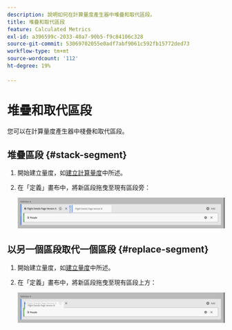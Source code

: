 ```yaml
---
description: 說明如何在計算量度產生器中堆疊和取代區段。
title: 堆疊和取代區段
feature: Calculated Metrics
exl-id: a396599c-2033-40a7-90b5-f9c84106c328
source-git-commit: 53069702055e0adf7abf9061c592fb15772ded73
workflow-type: tm+mt
source-wordcount: '112'
ht-degree: 19%

---
```


# 堆疊和取代區段

您可以在計算量度產生器中棧疊和取代區段。

## 堆疊區段 {#stack-segment}

1. 開始建立量度，如[建立計算量度](/help/components/calc-metrics/cm-workflow/cm-build-metrics.md)中所述。

1. 在「定義」畫布中，將新區段拖曳至現有區段旁：

   ![定義畫布顯示「美國訪客」量度落在現有的國際訪客旁邊。](assets/segment-stack.png)

## 以另一個區段取代一個區段 {#replace-segment}

1. 開始建立量度，如[建立量度](/help/components/calc-metrics/cm-workflow/cm-build-metrics.md)中所述。

1. 在「定義」畫布中，將新區段拖曳至現有區段上方：

   ![定義畫布顯示美國訪客掉到「國際訪客」量度上方。](assets/segment-replace.png)
